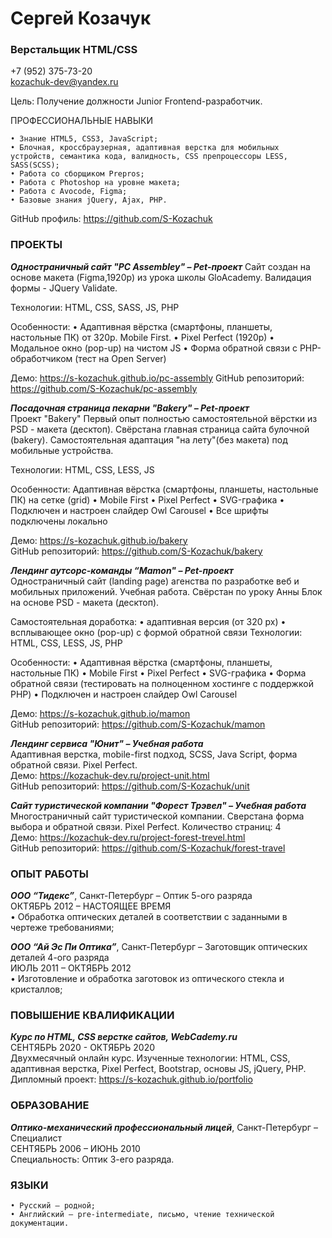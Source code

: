# Сергей Козачук 
### Верстальщик HTML/CSS
+7 (952) 375-73-20  
kozachuk-dev@yandex.ru

Цель: Получение должности Junior Frontend-разработчик. 

ПРОФЕССИОНАЛЬНЫЕ НАВЫКИ

    • Знание HTML5‚ CSS3, JavaScript;
    • Блочная, кроссбраузерная, адаптивная верстка для мобильных устройств, семантика кода, валидность, CSS препроцессоры LESS, SASS(SCSS);
    • Работа со сборщиком Prepros;
    • Работа с Photoshop на уровне макета; 
    • Работа с Avocode, Figma; 
    • Базовые знания jQuery, Ajax, PHP. 

GitHub профиль: https://github.com/S-Kozachuk  

  
### ПРОЕКТЫ
***Одностраничный сайт "PC Assembley" – Pet-проект***
Сайт создан на основе макета (Figma,1920p) из урока школы GloAcademy. Валидация формы - JQuery Validate.

Технологии: HTML, CSS, SASS, JS, PHP

Особенности:
    • Адаптивная вёрстка (смартфоны, планшеты, настольные ПК) от 320p. Mobile First.
    • Pixel Perfect (1920p)
    • Модальное окно (pop-up) на чистом JS
    • Форма обратной связи с PHP-обработчиком (тест на Open Server)

Демо: https://s-kozachuk.github.io/pc-assembly
GitHub репозиторий: https://github.com/S-Kozachuk/pc-assembly

***Посадочная страница пекарни "Bakery" – Pet-проект***  
Проект "Bakery"
Первый опыт полностью самостоятельной вёрстки из PSD - макета (десктоп). Свёрстана главная страница сайта булочной (bakery). 
Самостоятельная адаптация "на лету"(без макета) под мобильные устройства.

Технологии: HTML, CSS, LESS, JS

Особенности:
Адаптивная вёрстка (смартфоны, планшеты, настольные ПК) на сетке (grid)
   • Mobile First
   • Pixel Perfect
   • SVG-графика
   • Подключен и настроен слайдер Owl Carousel
   • Все шрифты подключены локально
  
Демо: https://s-kozachuk.github.io/bakery  
GitHub репозиторий: https://github.com/S-Kozachuk/bakery

  
***Лендинг аутсорс-команды “Mamon"  –  Pet-проект***  
Одностраничный сайт (landing page) агенства по разработке веб и мобильных приложений. Учебная работа. 
Свёрстан по уроку Анны Блок на основе PSD - макета (десктоп).

Самостоятельная доработка:
   • адаптивная версия (от 320 px)
   • всплывающее окно (pop-up) c формой обратной связи
Технологии: HTML, CSS, LESS, JS, PHP

Особенности:
   • Адаптивная вёрстка (смартфоны, планшеты, настольные ПК)
   • Mobile First
   • Pixel Perfect
   • SVG-графика
   • Форма обратной связи (тестировать на полноценном хостинге с поддержкой PHP)
   • Подключен и настроен слайдер Owl Carousel

Демо: https://s-kozachuk.github.io/mamon  
GitHub репозиторий: https://github.com/S-Kozachuk/mamon

  
***Лендинг сервиса "Юнит"  – Учебная работа***  
Адаптивная верстка, mobile-first подход, SCSS, Java Script, форма обратной связи. Pixel Perfect.  
Демо: https://kozachuk-dev.ru/project-unit.html  
GitHub репозиторий: https://github.com/S-Kozachuk/unit

  
***Сайт туристической компании "Форест Трэвел"  – Учебная работа***  
Многостраничный сайт туристической компании. Сверстана форма выбора и обратной связи. Pixel Perfect.  Количество страниц: 4  
Демо: https://kozachuk-dev.ru/project-forest-trevel.html  
GitHub репозиторий: https://github.com/S-Kozachuk/forest-travel


### ОПЫТ РАБОТЫ
***ООО “Тидекс”***, Санкт-Петербург – Оптик 5-ого разряда  
ОКТЯБРЬ 2012  – НАСТОЯЩЕЕ ВРЕМЯ  
    • Обработка оптических деталей в соответствии с заданными в чертеже требованиями; 
    
***ООО “Ай Эс Пи Оптика”***, Санкт-Петербург – Заготовщик оптических деталей 4-ого разряда  
ИЮЛЬ 2011  – ОКТЯБРЬ 2012  
    • Изготовление и обработка заготовок из оптического стекла и кристаллов;
    
### ПОВЫШЕНИЕ КВАЛИФИКАЦИИ
***Курс по HTML, CSS верстке сайтов, WebCademy.ru***  
СЕНТЯБРЬ 2020 - ОКТЯБРЬ 2020  
Двухмесячный онлайн курс. Изученные технологии: HTML, CSS, адаптивная верстка, Pixel Perfect, Bootstrap, основы JS, jQuery, PHP.  
Дипломный проект: https://s-kozachuk.github.io/portfolio

### ОБРАЗОВАНИЕ
***Оптико-механический профессиональный лицей***, Санкт-Петербург – Специалист  
СЕНТЯБРЬ 2006 – ИЮНЬ 2010  
Специальность: Оптик 3-его разряда.

### ЯЗЫКИ
    • Русский — родной; 
    • Английский — pre-intermediate, письмо, чтение технической документации.

